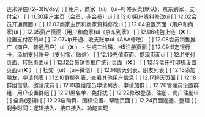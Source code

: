 连米评估((2~3)h/day)
[ ] 用户、商家（ui）（ui~叮咚买菜(默认)，京东到家，支付宝）
[ ] 11.30用户主页（会员、非会员）ui
[ ] 12.01用户资料修改ui
[ ] 12.02会员开通页面ui
[ ] 12.03商家主页和商家资料修改ui
[ ] 12.04设置页面（用户和商家)ui
[ ] 12.05资产页面（用户和商家)ui（京东到家）
[ ] 12.06钱包上链（❌ ）、设置支付密码ui
[ ] 12.07vip开通、收支账单ui（AAA修改）
[ ] 12.08会员销售推广（商户、普通用户）ui（❌ ）       -   生成二维码，H5注册页面
[ ] 12.09绑定银行卡，添加支付账号（支付宝、微信）
[ ] 12.10充值页面、提现页面ui
[ ] 12.11支付页面、转账页面ui
[ ] 12.12会员销售推广统计页面（❌ ）
[ ] 12.13蓝牙打印机设置页面ui(❌ ）
[ ] 社交（ui）（ui~微信）
[ ] 12.14聊天列表、朋友列表
[ ] 12.15添加朋友，申请列表
[ ] 12.16群聊列表、查看其他用户信息
[ ] 12.17聊天页面
[ ] 12.18群组信息、邀请成员
[ ] 12.19群组成员申请列表、申请加群
[ ] 12.20管理员设置群组、用户设置群组
[ ] 12.21黑名单、免打扰
[ ] 12.22修改登录、注册、商户注册ui
[ ] 全局(逻辑)
[ ] 12.23启动页、图标设置、帮助页面
[ ] 12.24页面连通、整理
[ ] 剩余时间：逻辑接入、接口接入、功能实现
